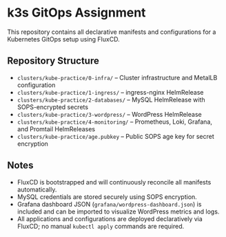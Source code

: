 # k3s GitOps Assignment

This repository contains all declarative manifests and configurations for a Kubernetes GitOps setup using FluxCD.

## Repository Structure

- `clusters/kube-practice/0-infra/` – Cluster infrastructure and MetalLB configuration
- `clusters/kube-practice/1-ingress/` – ingress-nginx HelmRelease
- `clusters/kube-practice/2-databases/` – MySQL HelmRelease with SOPS-encrypted secrets
- `clusters/kube-practice/3-wordpress/` – WordPress HelmRelease
- `clusters/kube-practice/4-monitoring/` – Prometheus, Loki, Grafana, and Promtail HelmReleases
- `clusters/kube-practice/age.pubkey` – Public SOPS age key for secret encryption

## Notes

- FluxCD is bootstrapped and will continuously reconcile all manifests automatically.
- MySQL credentials are stored securely using SOPS encryption.
- Grafana dashboard JSON (`grafana/wordpress-dashboard.json`) is included and can be imported to visualize WordPress metrics and logs.
- All applications and configurations are deployed declaratively via FluxCD; no manual `kubectl apply` commands are required.
